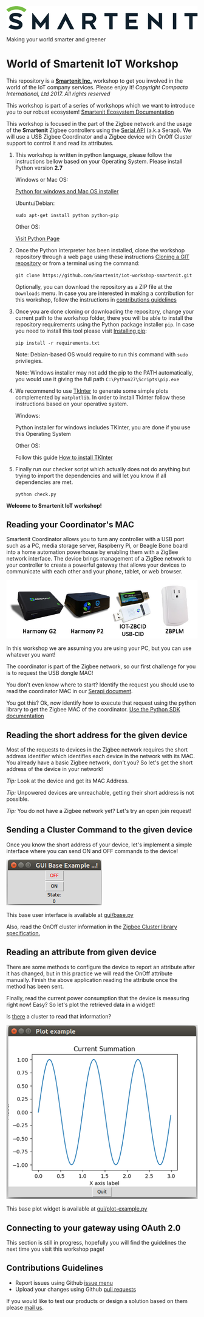 ![](fig/Smartenit_Main_Color_Positive.png?raw=true)

Making your world smarter and greener
# World of Smartenit IoT Workshop

This repository is a **[Smartenit Inc.][smt-site]** workshop to get you involved in the world of the IoT company services. Please enjoy it!
*Copyright Compacta International, Ltd 2017. All rights reserved*

This workshop is part of a series of workshops which we want to introduce you to our robust ecosystem! [Smartenit Ecosystem Documentation](https://docs.smartenit.io/)

This workshop is focused in the part of the Zigbee network and the usage of the **Smartenit** Zigbee controllers using the [Serial API](docs/ZBPCID_API.pdf) (a.k.a Serapi). We will use a USB Zigbee Coordinator and a Zigbee device with OnOff Cluster support to control it and read its attributes.

1. This workshop is written in python language, please follow the instructions bellow based on your Operating System. Please install Python version **2.7**

    Windows or Mac OS:

    [Python for windows and Mac OS installer][py-installer]

    Ubuntu/Debian:

     `sudo apt-get install python python-pip`

    Other OS:
 
    [Visit Python Page][py-page-installer]

2. Once the Python interpreter has been installed, clone the workshop repository through a web page using these instructions [Cloning a GIT repository][git-cloning] or from a terminal using the command:

    `git clone https://github.com/Smartenit/iot-workshop-smartenit.git`
 
    Optionally, you can download the repository as a ZIP file at the  `Downloads` menu.
In case you are interested in making a contribution for this workshop, follow the instructions in [contributions guidelines](#contributions-guidelines)

3. Once you are done cloning or downloading the repository, change your current path to the workshop folder, there you will be able to install the repository requirements using the Python package installer `pip`. In case you need to install this tool please visit [Installing pip][pip-installing]:

    `pip install -r requirements.txt`

    Note: Debian-based OS would require to run this command with  `sudo` privilegies.

    Note: Windows installer may not add the pip to the PATH automatically, you would use it giving the full path `C:\Python27\Scripts\pip.exe`

4. We recommend to use [TkInter][tkinter-intro] to generate some simple plots complemented by `matplotlib`. In order to install TkInter follow these instructions based on your operative system.

    Windows:
    
    Python installer for windows includes TKInter, you are done if you use this Operating System
    
    Other OS:
    
    Follow this guide [How to install TKInter][tkinter-install]

5. Finally run our checker script which actually does not do anything but trying to import the dependencies and will let you know if all dependencies are met.

    `python check.py`

**Welcome to Smartenit IoT workshop!**
    
## Reading your Coordinator's MAC
Smartenit Coordinator allows you to turn any controller with a USB port such as a PC, media storage server, Raspberry Pi, or Beagle Bone board into a home automation powerhouse by enabling them with a ZigBee network interface. The device brings management of a ZigBee network to your controller to create a powerful gateway that allows your devices to communicate with each other and your phone, tablet, or web browser.

![](fig/radios.jpg?raw=true)

In this workshop we are assuming you are using your PC, but you can use whatever you want!

The coordinator is part of the Zigbee network, so our first challenge for you is to request the USB dongle MAC!

You don't even know where to start?
Identify the request you should use to read the coordinator MAC in our [Serapi document](docs/ZBPCID_API.pdf).

You got this? Ok, now identify how to execute that request using the python library to get the Zigbee MAC of the coordinator. [Use the Python SDK documentation](serapi/README.md)

## Reading the short address for the given device
Most of the requests to devices in the Zigbee network requires the short address identifier which identifies each device in the network with its MAC. You already have a basic Zigbee network, don't you? So let's get the short address of the device in your network!

*Tip:* Look at the device and get its MAC Address.

*Tip:* Unpowered devices are unreachable, getting their short address is not possible.

*Tip:* You do not have a Zigbee network yet? Let's try an open join request!

## Sending a Cluster Command to the given device
Once you know the short address of your device, let's implement a simple interface where you can send ON and OFF commands to the device!

 ![](fig/on_off_controls.png?raw=true)

This base user interface is available at [gui/base.py](gui/base.py)

Also, read the OnOff cluster information in the [Zigbee Cluster library specification.](docs/zcl-1.0-6.pdf)

## Reading an attribute from given device
There are some methods to configure the device to report an attribute after it has changed, but in this practice we will read the OnOff attribute manually. Finish the above application reading the attribute once the method has been sent.

Finally, read the current power consumption that the device is measuring right now! Easy? So let's plot the retrieved data in a widget!

Is [there](docs/zcl-1.0-6.pdf) a cluster to read that information?

 ![](fig/plot_example.png?raw=true)

This base plot widget is available at [gui/plot-example.py](gui/plot-example.py)

## Connecting to your gateway using OAuth 2.0
This section is still in progress, hopefully you will find the guidelines the next time you visit this workshop page!

## Contributions Guidelines
* Report issues using Github [issue menu](https://help.github.com/articles/creating-an-issue/)
* Upload your changes using Github [pull requests](https://help.github.com/articles/creating-a-pull-request/)

If you would like to test our products or design a solution based on them please [mail us][contact].

[contact]: http://smartenit.com/contact_us/
[smt-site]: http://smartenit.com/
[git-cloning]: https://help.github.com/articles/cloning-a-repository/
[py-installer]: https://www.python.org/downloads/release/python-2713/
[py-page-installer]: https://wiki.python.org/moin/Python2orPython3
[pip-installing]: https://pip.pypa.io/en/stable/installing/
[tkinter-intro]: https://docs.python.org/2/library/tkinter.html
[tkinter-install]: http://tkinter.unpythonic.net/wiki/How_to_install_Tkinter
